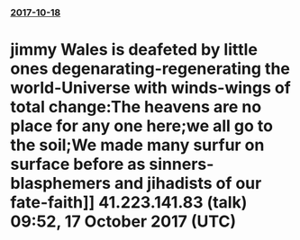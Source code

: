 ### [2017-10-18](/news/2017/10/18/index.md)

# jimmy Wales is deafeted by little ones degenarating-regenerating the world-Universe with winds-wings of total change:The heavens are no place for any one here;we all go to the soil;We made many surfur on surface before as sinners-blasphemers and jihadists of our fate-faith]] 41.223.141.83 (talk) 09:52, 17 October 2017 (UTC)



